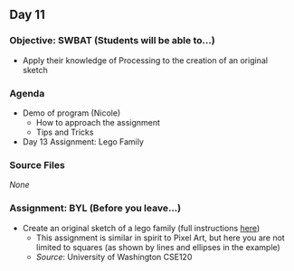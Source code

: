 ## Day 11

### Objective: SWBAT (Students will be able to...)
- Apply their knowledge of Processing to the creation of an original sketch

### Agenda
- Demo of program (Nicole)
    - How to approach the assignment
    - Tips and Tricks
- Day 13 Assignment: Lego Family

### Source Files
_None_

### Assignment: BYL (Before you leave...)
- Create an original sketch of a lego family (full instructions [here](http://courses.cs.washington.edu/courses/cse120/17sp/asmts/lego_family.html))
    - This assignment is similar in spirit to Pixel Art, but here you are not limited to squares (as shown by lines and ellipses in the example)
    - _Source_: University of Washington CSE120 